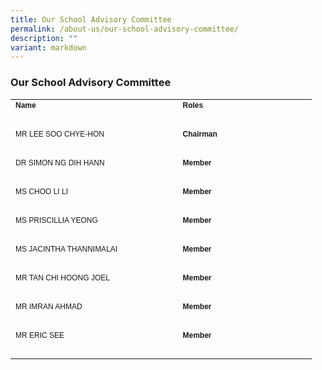 ```yaml
---
title: Our School Advisory Committee
permalink: /about-us/our-school-advisory-committee/
description: ""
variant: markdown
---
```

### Our School Advisory Committee

<table style="width:482px" cellspacing="0" cellpadding="0" border="0">
	<thead>
	</thead>
	<tbody>
		<tr>
			<td style="width:264px"><span style="font-family:Arial,Helvetica,sans-serif"><span style="font-size:12px"><strong>Name</strong></span></span></td>
			<td style="width:209px"><span style="font-family:Arial,Helvetica,sans-serif"><span style="font-size:12px"><strong>Roles</strong></span></span></td>
		</tr>
		<tr>
			<td style="width:264px">&nbsp;</td>
			<td style="width:209px">&nbsp;</td>
		</tr>
		<tr>
			<td style="width:264px"><span style="font-family:Arial,Helvetica,sans-serif"><span style="font-size:12px">MR LEE SOO CHYE-HON</span></span></td>
			<td style="width:209px"><span style="font-family:Arial,Helvetica,sans-serif"><span style="font-size:12px"><strong>Chairman</strong></span></span></td>
		</tr>
		<tr>
			<td style="width:264px">&nbsp;</td>
			<td style="width:209px">&nbsp;</td>
		</tr>
		<tr>
			<td style="width:264px"><span style="font-family:Arial,Helvetica,sans-serif"><span style="font-size:12px">DR SIMON NG DIH HANN</span></span></td>
			<td style="width:209px"><span style="font-family:Arial,Helvetica,sans-serif"><span style="font-size:12px"><strong>Member</strong></span></span></td>
		</tr>
		<tr>
			<td style="width:264px">&nbsp;</td>
			<td style="width:209px">&nbsp;</td>
		</tr>
		<tr>
			<td style="width:264px"><span style="font-family:Arial,Helvetica,sans-serif"><span style="font-size:12px">MS CHOO LI LI</span></span></td>
			<td style="width:209px"><span style="font-family:Arial,Helvetica,sans-serif"><span style="font-size:12px"><strong>Member</strong></span></span></td>
		</tr>
		<tr>
			<td style="width:264px">&nbsp;</td>
			<td style="width:209px">&nbsp;</td>
		</tr>
		<tr>
			<td style="width:264px"><span style="font-family:Arial,Helvetica,sans-serif"><span style="font-size:12px">MS PRISCILLIA YEONG</span></span></td>
			<td style="width:209px"><span style="font-family:Arial,Helvetica,sans-serif"><span style="font-size:12px"><strong>Member</strong></span></span></td>
		</tr>
		<tr>
			<td style="width:264px">&nbsp;</td>
			<td style="width:209px">&nbsp;</td>
		</tr>
		<tr>
			<td style="width:264px"><span style="font-family:Arial,Helvetica,sans-serif"><span style="font-size:12px">MS JACINTHA THANNIMALAI</span></span></td>
			<td style="width:209px"><span style="font-family:Arial,Helvetica,sans-serif"><span style="font-size:12px"><strong>Member</strong></span></span></td>
		</tr>
		<tr>
			<td style="width:264px">&nbsp;</td>
			<td style="width:209px">&nbsp;</td>
		</tr>
		<tr>
			<td style="width:264px"><span style="font-family:Arial,Helvetica,sans-serif"><span style="font-size:12px">MR TAN CHI HOONG JOEL</span></span></td>
			<td style="width:209px"><span style="font-family:Arial,Helvetica,sans-serif"><span style="font-size:12px"><strong>Member</strong></span></span></td>
		</tr>
		<tr>
			<td style="width:264px">&nbsp;</td>
			<td style="width:209px">&nbsp;</td>
		</tr>
		<tr>
			<td style="width:264px"><span style="font-family:Arial,Helvetica,sans-serif"><span style="font-size:12px">MR IMRAN AHMAD</span></span></td>
			<td style="width:209px"><span style="font-family:Arial,Helvetica,sans-serif"><span style="font-size:12px"><strong>Member</strong></span></span></td>
		</tr>
			<tr>
			<td style="width:264px">&nbsp;</td>
			<td style="width:209px">&nbsp;</td>
		</tr>
		<tr>
			<td style="width:264px"><span style="font-family:Arial,Helvetica,sans-serif"><span style="font-size:12px">MR ERIC SEE</span></span></td>
			<td style="width:209px"><span style="font-family:Arial,Helvetica,sans-serif"><span style="font-size:12px"><strong>Member</strong></span></span></td>
		</tr>
		<tr>
			<td style="width:264px">&nbsp;</td>
			<td style="width:209px">&nbsp;</td>
		</tr>
	</tbody>
</table>

<p>&nbsp;</p>
